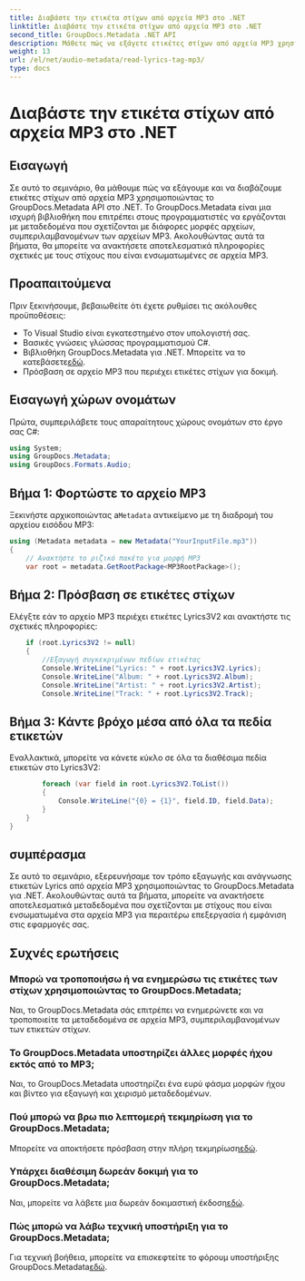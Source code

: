 ```yaml
---
title: Διαβάστε την ετικέτα στίχων από αρχεία MP3 στο .NET
linktitle: Διαβάστε την ετικέτα στίχων από αρχεία MP3 στο .NET
second_title: GroupDocs.Metadata .NET API
description: Μάθετε πώς να εξάγετε ετικέτες στίχων από αρχεία MP3 χρησιμοποιώντας το GroupDocs.Metadata για .NET. Ακολουθήστε το βήμα προς βήμα σεμινάριο μας.
weight: 13
url: /el/net/audio-metadata/read-lyrics-tag-mp3/
type: docs
---
```

# Διαβάστε την ετικέτα στίχων από αρχεία MP3 στο .NET

## Εισαγωγή
Σε αυτό το σεμινάριο, θα μάθουμε πώς να εξάγουμε και να διαβάζουμε ετικέτες στίχων από αρχεία MP3 χρησιμοποιώντας το GroupDocs.Metadata API στο .NET. Το GroupDocs.Metadata είναι μια ισχυρή βιβλιοθήκη που επιτρέπει στους προγραμματιστές να εργάζονται με μεταδεδομένα που σχετίζονται με διάφορες μορφές αρχείων, συμπεριλαμβανομένων των αρχείων MP3. Ακολουθώντας αυτά τα βήματα, θα μπορείτε να ανακτήσετε αποτελεσματικά πληροφορίες σχετικές με τους στίχους που είναι ενσωματωμένες σε αρχεία MP3.
## Προαπαιτούμενα
Πριν ξεκινήσουμε, βεβαιωθείτε ότι έχετε ρυθμίσει τις ακόλουθες προϋποθέσεις:
- Το Visual Studio είναι εγκατεστημένο στον υπολογιστή σας.
- Βασικές γνώσεις γλώσσας προγραμματισμού C#.
-  Βιβλιοθήκη GroupDocs.Metadata για .NET. Μπορείτε να το κατεβάσετε[εδώ](https://releases.groupdocs.com/metadata/net/).
- Πρόσβαση σε αρχείο MP3 που περιέχει ετικέτες στίχων για δοκιμή.

## Εισαγωγή χώρων ονομάτων
Πρώτα, συμπεριλάβετε τους απαραίτητους χώρους ονομάτων στο έργο σας C#:
```csharp
using System;
using GroupDocs.Metadata;
using GroupDocs.Formats.Audio;
```
## Βήμα 1: Φορτώστε το αρχείο MP3
 Ξεκινήστε αρχικοποιώντας a`Metadata` αντικείμενο με τη διαδρομή του αρχείου εισόδου MP3:
```csharp
using (Metadata metadata = new Metadata("YourInputFile.mp3"))
{
    // Ανακτήστε το ριζικό πακέτο για μορφή MP3
    var root = metadata.GetRootPackage<MP3RootPackage>();
```
## Βήμα 2: Πρόσβαση σε ετικέτες στίχων
Ελέγξτε εάν το αρχείο MP3 περιέχει ετικέτες Lyrics3V2 και ανακτήστε τις σχετικές πληροφορίες:
```csharp
    if (root.Lyrics3V2 != null)
    {
        //Εξαγωγή συγκεκριμένων πεδίων ετικέτας
        Console.WriteLine("Lyrics: " + root.Lyrics3V2.Lyrics);
        Console.WriteLine("Album: " + root.Lyrics3V2.Album);
        Console.WriteLine("Artist: " + root.Lyrics3V2.Artist);
        Console.WriteLine("Track: " + root.Lyrics3V2.Track);
```
## Βήμα 3: Κάντε βρόχο μέσα από όλα τα πεδία ετικετών
Εναλλακτικά, μπορείτε να κάνετε κύκλο σε όλα τα διαθέσιμα πεδία ετικετών στο Lyrics3V2:
```csharp
        foreach (var field in root.Lyrics3V2.ToList())
        {
            Console.WriteLine("{0} = {1}", field.ID, field.Data);
        }
    }
}
```

## συμπέρασμα
Σε αυτό το σεμινάριο, εξερευνήσαμε τον τρόπο εξαγωγής και ανάγνωσης ετικετών Lyrics από αρχεία MP3 χρησιμοποιώντας το GroupDocs.Metadata για .NET. Ακολουθώντας αυτά τα βήματα, μπορείτε να ανακτήσετε αποτελεσματικά μεταδεδομένα που σχετίζονται με στίχους που είναι ενσωματωμένα στα αρχεία MP3 για περαιτέρω επεξεργασία ή εμφάνιση στις εφαρμογές σας.

## Συχνές ερωτήσεις
### Μπορώ να τροποποιήσω ή να ενημερώσω τις ετικέτες των στίχων χρησιμοποιώντας το GroupDocs.Metadata;
Ναι, το GroupDocs.Metadata σάς επιτρέπει να ενημερώνετε και να τροποποιείτε τα μεταδεδομένα σε αρχεία MP3, συμπεριλαμβανομένων των ετικετών στίχων.
### Το GroupDocs.Metadata υποστηρίζει άλλες μορφές ήχου εκτός από το MP3;
Ναι, το GroupDocs.Metadata υποστηρίζει ένα ευρύ φάσμα μορφών ήχου και βίντεο για εξαγωγή και χειρισμό μεταδεδομένων.
### Πού μπορώ να βρω πιο λεπτομερή τεκμηρίωση για το GroupDocs.Metadata;
 Μπορείτε να αποκτήσετε πρόσβαση στην πλήρη τεκμηρίωση[εδώ](https://tutorials.groupdocs.com/metadata/net/).
### Υπάρχει διαθέσιμη δωρεάν δοκιμή για το GroupDocs.Metadata;
 Ναι, μπορείτε να λάβετε μια δωρεάν δοκιμαστική έκδοση[εδώ](https://releases.groupdocs.com/).
### Πώς μπορώ να λάβω τεχνική υποστήριξη για το GroupDocs.Metadata;
 Για τεχνική βοήθεια, μπορείτε να επισκεφτείτε το φόρουμ υποστήριξης GroupDocs.Metadata[εδώ](https://forum.groupdocs.com/c/metadata/14).